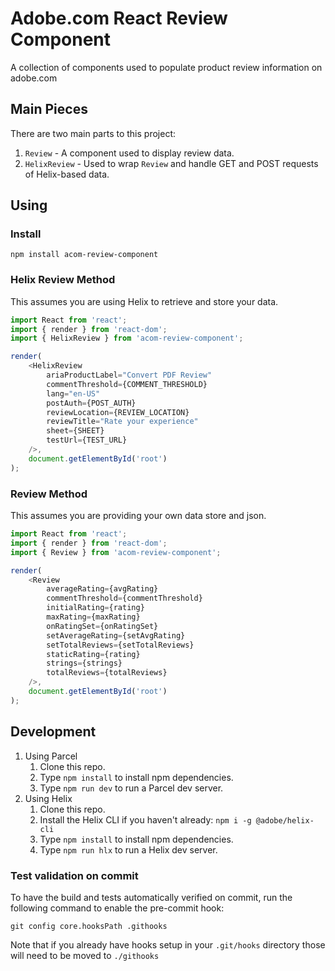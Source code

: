 # Adobe.com React Review Component
A collection of components used to populate product review information on adobe.com

## Main Pieces
There are two main parts to this project:

1. `Review` - A component used to display review data.
2. `HelixReview` - Used to wrap `Review` and handle GET and POST requests of Helix-based data.

## Using
### Install
`npm install acom-review-component`

### Helix Review Method
This assumes you are using Helix to retrieve and store your data.

``` js
import React from 'react';
import { render } from 'react-dom';
import { HelixReview } from 'acom-review-component';

render(
    <HelixReview
        ariaProductLabel="Convert PDF Review"
        commentThreshold={COMMENT_THRESHOLD}
        lang="en-US"
        postAuth={POST_AUTH}
        reviewLocation={REVIEW_LOCATION}
        reviewTitle="Rate your experience"
        sheet={SHEET}
        testUrl={TEST_URL}
    />,
    document.getElementById('root')
);
```

### Review Method
This assumes you are providing your own data store and json.

``` js
import React from 'react';
import { render } from 'react-dom';
import { Review } from 'acom-review-component';

render(
    <Review
        averageRating={avgRating}
        commentThreshold={commentThreshold}
        initialRating={rating}
        maxRating={maxRating}
        onRatingSet={onRatingSet}
        setAverageRating={setAvgRating}
        setTotalReviews={setTotalReviews}
        staticRating={rating}
        strings={strings}
        totalReviews={totalReviews}
    />,
    document.getElementById('root')
);
```

## Development
1. Using Parcel
   1. Clone this repo.
   2. Type `npm install` to install npm dependencies.
   3. Type `npm run dev` to run a Parcel dev server.
2. Using Helix
   1. Clone this repo.
   2. Install the Helix CLI if you haven't already: `npm i -g @adobe/helix-cli`
   2. Type `npm install` to install npm dependencies.
   3. Type `npm run hlx` to run a Helix dev server.

### Test validation on commit

To have the build and tests automatically verified on commit, run the following command to enable the pre-commit hook:

`git config core.hooksPath .githooks`

Note that if you already have hooks setup in your `.git/hooks` directory those will need to be moved to `./githooks`
